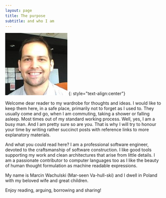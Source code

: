 ```yaml
---
layout: page
title: The purpose
subtitle: and who I am
---
```


![Marcin Wachulski](/img/me-avatar.jpeg)
{: style="text-align:center"}

Welcome dear reader to my wardrobe for thoughts and ideas. I would like to keep them here, in a safe place, primarily not to forget as I used to. They usually come and go, when I am commuting, taking a shower or falling asleep. Most times out of my standard working process. Well, yes, I am a busy man. And I am pretty sure so are you. That is why I will try to honour your time by writing rather succinct posts with reference links to more explanatory materials.

And what you could read here? I am a professional software engineer, devoted to the craftsmanship of software construction. I like good tools supporting my work and clean architectures that arise from little details. I am a passionate contributor to computer languages too as I like the beauty of human thought formulation as machine readable expressions.

My name is Marcin Wachulski (Mar-seen Va-hull-ski) and I dwell in Poland with my beloved wife and great children.

Enjoy reading, arguing, borrowing and sharing!
